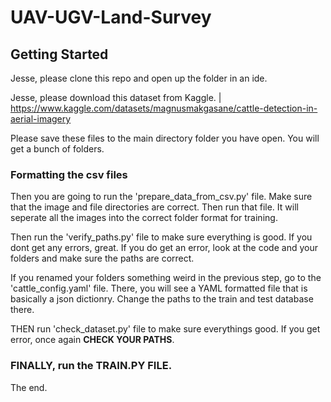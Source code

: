 ﻿# UAV-UGV-Land-Survey

## Getting Started

Jesse, please clone this repo and open up the folder in an ide. 

Jesse, please download this dataset from Kaggle. 
| https://www.kaggle.com/datasets/magnusmakgasane/cattle-detection-in-aerial-imagery

Please save these files to the main directory folder you have open. You will get a bunch of folders. 

### Formatting the csv files

Then you are going to run the 'prepare_data_from_csv.py' file. Make sure that the image and file directories are correct. 
Then run that file. It will seperate all the images into the correct folder format for training. 

Then run the 'verify_paths.py' file to make sure everything is good. If you dont get any errors, great. If you do get an error, look at the code and your folders and make sure the paths are correct. 

If you renamed your folders something weird in the previous step, go to the 'cattle_config.yaml' file. There, you will see a YAML formatted file that is basically a json dictionry. Change the paths to the train and test database there. 

THEN run 'check_dataset.py' file to make sure everythings good. If you get error, once again **CHECK YOUR PATHS**. 


### FINALLY, run the TRAIN.PY FILE. 


The end.
